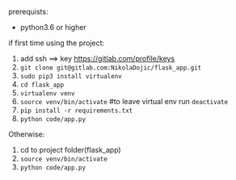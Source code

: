 prerequists:

- python3.6 or higher

if first time using the project:

1. add ssh ==> key https://gitlab.com/profile/keys
2. `git clone git@gitlab.com:NikolaDojic/flask_app.git`
3. `sudo pip3 install virtualenv`
4. `cd flask_app`
5. `virtualenv venv`
6. `source venv/bin/activate` #to leave virtual env run `deactivate`
7. `pip install -r requirements.txt`
8. `python code/app.py`

Otherwise:

1. cd to project folder(flask_app)
2. `source venv/bin/activate`
3. `python code/app.py`
